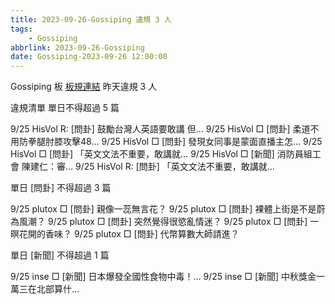 ```yaml
---
title: 2023-09-26-Gossiping 違規 3 人
tags:
    - Gossiping
abbrlink: 2023-09-26-Gossiping
date: Gossiping-2023-09-26 12:00:00
---
```

Gossiping 板 [板規連結](https://www.ptt.cc/bbs/Gossiping/M.1637425085.A.07D.html)
昨天違規 3 人
<!-- more -->

違規清單
單日不得超過 5 篇

9/25 HisVol R: [問卦] 鼓勵台灣人英語要敢講 但…
9/25 HisVol □ [問卦] 柔道不用防拳腿肘膝攻擊48…
9/25 HisVol □ [問卦] 發現女同事是蒙面直播主怎…
9/25 HisVol □ [問卦] 「英文文法不重要，敢講就…
9/25 HisVol □ [新聞] 消防員組工會 陳建仁：審…
9/25 HisVol R: [問卦] 「英文文法不重要，敢講就…

單日 [問卦] 不得超過 3 篇

9/25 plutox □ [問卦] 親像一蕊無言花？
9/25 plutox □ [問卦] 裸體上街是不是蔚為風潮？
9/25 plutox □ [問卦] 突然覺得很慾亂情迷？
9/25 plutox □ [問卦] 一暝花開的香味？
9/25 plutox □ [問卦] 代幣算數大師請進？

單日 [新聞] 不得超過 1 篇

9/25 inse □ [新聞] 日本爆發全國性食物中毒！…
9/25 inse □ [新聞] 中秋獎金一萬三在北部算什…